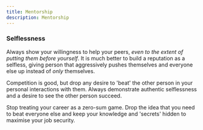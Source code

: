 ```yaml
---
title: Mentorship
description: Mentorship
---
```


### Selflessness
Always show your willingness to help your peers, *even to the extent of putting them before yourself*. It is much better to build a reputation as a selfless, giving person that aggressively pushes themselves and everyone else up instead of *only* themselves.

Competition is good, but drop any desire to 'beat' the other person in your personal interactions with them. Always demonstrate authentic selflessness and a desire to see the other person succeed. 

Stop treating your career as a zero-sum game. Drop the idea that you need to beat everyone else and keep your knowledge and 'secrets' hidden to maximise your job security.
